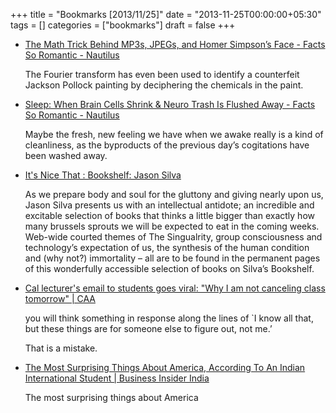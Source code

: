 +++
title = "Bookmarks [2013/11/25]"
date = "2013-11-25T00:00:00+05:30"
tags = []
categories = ["bookmarks"]
draft = false
+++

-   [The Math Trick Behind MP3s, JPEGs, and Homer Simpson’s Face - Facts So Romantic - Nautilus](http://nautil.us/blog/the-math-trick-behind-mp3s-jpegs-and-homer-simpsons-face)

    The Fourier transform has even been used to identify a counterfeit
    Jackson Pollock painting by deciphering the chemicals in the paint.

-   [Sleep: When Brain Cells Shrink & Neuro Trash Is Flushed Away - Facts So Romantic - Nautilus](http://nautil.us/blog/sleep-when-brain-cells-shrink--neuro-trash-is-flushed-away)

    Maybe the fresh, new feeling we have when we awake really is a kind
    of cleanliness, as the byproducts of the previous day’s cogitations
    have been washed away.

-   [It's Nice That : Bookshelf: Jason Silva](http://www.itsnicethat.com/articles/bookshelf-jason-silva)

    As we prepare body and soul for the gluttony and giving nearly upon
    us, Jason Silva presents us with an intellectual antidote; an
    incredible and excitable selection of books that thinks a little
    bigger than exactly how many brussels sprouts we will be expected to
    eat in the coming weeks. Web-wide courted themes of The Singualrity,
    group consciousness and technology’s expectation of us, the
    synthesis of the human condition and (why not?) immortality – all
    are to be found in the permanent pages of this wonderfully
    accessible selection of books on Silva’s Bookshelf.

-   [Cal lecturer's email to students goes viral: "Why I am not canceling class tomorrow" | CAA](http://alumni.berkeley.edu/california-magazine/just-in/2013-11-21/cal-lecturers-email-students-goes-viral-why-i-am-not)

    you will think something in response along the lines of \`I know all
    that, but these things are for someone else to figure out, not me.’

    That is a mistake.

-   [The Most Surprising Things About America, According To An Indian International Student | Business Insider India](http://www.businessinsider.in/The-Most-Surprising-Things-About-America-According-To-An-Indian-International-Student/articleshow/22154725.cms)

    The most surprising things about America
